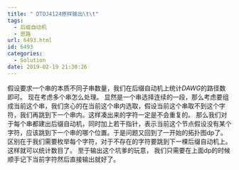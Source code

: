 ```yaml
---
title: " DTOJ4124原样输出\t\t"
tags:
  - 后缀自动机
  - 思路
url: 6493.html
id: 6493
categories:
  - Solution
date: 2019-02-19 21:30:26
---
```


假设要求一个串的本质不同子串数量，我们在后缀自动机上统计$DAWG$的路径数即可。 现在考虑多个串怎么处理。 显然是一个串选择连续的一段，那么考虑要组成当前这个串，我们贪心的在当前这个串内选取，假设当前这个串取不到这个字符，我们再跳到下一个串内。这样凑出来的字符一定是不会重复的。 那么我们对于每个串都建出后缀自动机，同时加上若干指针，表示当前这个节点假设没有某个字符，应该跳到下一个串的哪个位置。于是问题又回到了一开始的拓扑图dp了。区别在于我们需要枚举每个字符，对于不存在的字符要跳到下一棵后缀自动机上。这样就可以统计数目了。 至于输出这个坑爹的玩意， 我们只需要在上面dp的时候顺手记下当前字符然后直接输出就好了。